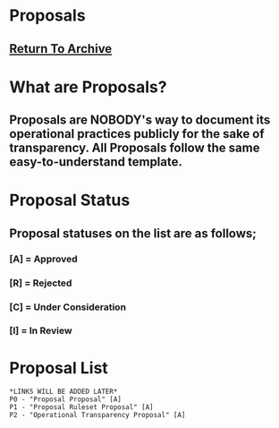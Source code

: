 # Proposals
## [Return To Archive](https://nobodyteam.com/archive)

# What are Proposals?
## Proposals are NOBODY's way to document its operational practices publicly for the sake of transparency. All Proposals follow the same easy-to-understand template.

# Proposal Status
## Proposal statuses on the list are as follows;
### [A] = Approved
### [R] = Rejected
### [C] = Under Consideration
### [I] = In Review

# Proposal List
```
*LINKS WILL BE ADDED LATER*
P0 - "Proposal Proposal" [A]
P1 - "Proposal Ruleset Proposal" [A]
P2 - "Operational Transparency Proposal" [A]
```
